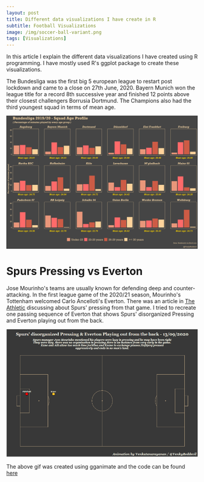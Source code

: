 ```yaml
---
layout: post
title: Different data visualizations I have create in R
subtitle: Football Visualizations
image: /img/soccer-ball-variant.png
tags: [Visualizations]
---
```


In this article I explain the different data visualizations I have created using R programming. I have mostly used R's ggplot package to create these visualizations.

The Bundesliga was the first big 5 european league to restart post lockdown and came to a close on 27th June, 2020. Bayern Munich won the league title for a record 8th successive year and finished 12 points above their closest challengers Borrusia Dortmund. The Champions also had the third youngest squad in terms of mean age.

![bundesliga-1920-age-profile](/img/bundesliga_1920/bun_teams_age_profile_1920.png)

# Spurs Pressing vs Everton

Jose Mourinho's teams are usually known for defending deep and counter-attacking. In the first league game of the 2020/21 season, Mourinho's Tottenham welcomed Carlo Ancelloti's Everton. There was an article in [The Athletic](https://theathletic.com/2065743/2020/09/15/mourinho-lazy-pressure-pressing-analysis/?redirected=1) discussing about Spurs' pressing from that game. I tried to recreate one passing sequence of Everton that shows Spurs' disorganized Pressing and Everton playing out from the back.

![spurs-pressing-v-everton](/img/epl_2021/spurs_press.gif)

The above gif was created using gganimate and the code can be found [here](https://github.com/venkatanarayanan/football-animated-plots/tree/master/Spurs_Everton_13092020)
